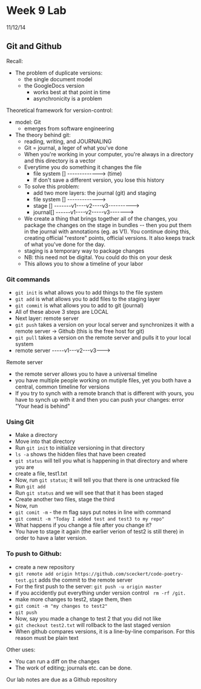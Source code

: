# Week 9 Lab
11/12/14
## Git and Github

Recall: 
- The problem of duplicate versions:
	- the single document model
	- the GoogleDocs version
		- works best at that point in time
		- asynchronicity is a problem 

Theoretical framework for version-control:
- model: Git
	- emerges from software engineering 
- The theory behind git:
	- reading, writing, and JOURNALING
	- Git = journal, a leger of what you've done
	-  When you're working in your computer, you're always in a directory and this directory is a vector
	-  Everytime you do something it changes the file 
		-  file system [] ----*-*-*-*-*-*----> (time)
		-  If don't save a different version, you lose this history
	-  To solve this problem:
		- add two more layers: the journal (git) and staging
		- file system [] ----*-*-*-*-*-*----> 
		- stage [] -------v1----v2----v3----------> 
		- journal[] ------v1----v2-----v3-------> 
	- We create a thing that brings together all of the changes, you package the changes on the stage in bundles -- then you put them in the journal with annotations (eg. as V1).  You continue doing this, creating official "restore" points, official versions. It also keeps track of what you've done for the day. 
	- staging is a temporary way to package changes
	- NB: this need not be digital. You could do this on your desk 
	- This allows you to show a timeline of your labor
	
### Git commands
- `git init` is what allows you to add things to the file system
- `git add` is what allows you to add files to the staging layer
- `git commit` is what allows you to add to git (journal)
- All of these above 3 steps are LOCAL 
- Next layer: remote server	
- `git push` takes a version on your local server and synchronizes it with a remote server -> Github (this is the free host for git)
- `git pull` takes a version on the remote server and pulls it to your local system
- remote server -----v1---v2---v3--->

Remote server
- the remote server allows you to have a universal timeline
- you have multiple people working on mutiple files, yet you both have a central, common timeline for versions
- If you try to synch with a remote branch that is different with yours, you have to synch up with it and then you can push your changes: error "Your head is behind"


### Using Git
- Make a directory
- Move into that directory
- Run `git init` to initialize versioning in that directory
- `ls -a` shows the hidden files that have been created
- `git status` will tell you what is happening in that directory and where you are
- create a file, test1.txt
- Now, run `git status`; it will tell you that there is one untracked file
- Run `git add`
- Run `git status` and we will see that that it has been staged
- Create another two files, stage the third
- Now, run 
- `git comit -m` - the m flag says put notes in line with command
- ```git commit -m "Today I added test and test3 to my repo"```
- What happens if you change a file after you change it?
- You have to stage it again (the earlier verion of test2 is still there) in order to have a later version.

### To push to Github:
- create a new repository
- `git remote add origin https://github.com/sceckert/code-poetry-test.git` adds the commit to the remote server
- For the first push to the server: 
`git push -u origin master`
- if you accidently put everything under version control ` rm -rf /git.`
- make more changes to test2, stage them, then 
- `git comit -m "my changes to test2"`
- `git push`
- Now, say you made a change to test 2 that you did not like
- `git checkout test2.txt` will rollback to the last staged version
- When github compares versions, it is a line-by-line comparison. For this reason must be plain text

Other uses:
- You can run a diff on the changes
- The work of editing; journals etc. can be done.

Our lab notes are due as a Github repository




